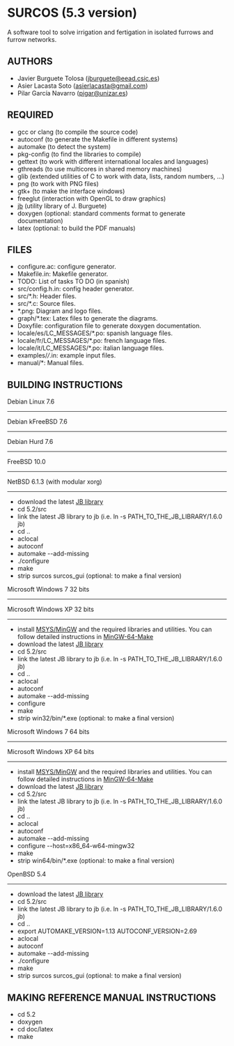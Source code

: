 SURCOS (5.3 version)
====================

A software tool to solve irrigation and fertigation in isolated furrows and
furrow networks.

AUTHORS
-------

* Javier Burguete Tolosa (jburguete@eead.csic.es)
* Asier Lacasta Soto (asierlacasta@gmail.com)
* Pilar García Navarro (pigar@unizar.es)

REQUIRED
--------

* gcc or clang (to compile the source code)
* autoconf (to generate the Makefile in different systems)
* automake (to detect the system)
* pkg-config (to find the libraries to compile)
* gettext (to work with different international locales and languages)
* gthreads (to use multicores in shared memory machines)
* glib (extended utilities of C to work with data, lists, random numbers, ...)
* png (to work with PNG files)
* gtk+ (to make the interface windows)
* freeglut (interaction with OpenGL to draw graphics)
* [jb](https://github.com/jburguete/jb.git) (utility library of J. Burguete)
* doxygen (optional: standard comments format to generate documentation)
* latex (optional: to build the PDF manuals)

FILES
-----

* configure.ac: configure generator.
* Makefile.in: Makefile generator.
* TODO: List of tasks TO DO (in spanish)
* src/config.h.in: config header generator.
* src/*.h: Header files.
* src/*.c: Source files.
* *.png: Diagram and logo files.
* graph/*.tex: Latex files to generate the diagrams.
* Doxyfile: configuration file to generate doxygen documentation.
* locale/es/LC_MESSAGES/*.po: spanish language files.
* locale/fr/LC_MESSAGES/*.po: french language files.
* locale/it/LC_MESSAGES/*.po: italian language files.
* examples/*/*.in: example input files.
* manual/*: Manual files.

BUILDING INSTRUCTIONS
---------------------

Debian Linux 7.6
________________
Debian kFreeBSD 7.6
___________________
Debian Hurd 7.6
_______________
FreeBSD 10.0
___________
NetBSD 6.1.3 (with modular xorg)
____________

* download the latest [JB library](https://github.com/jburguete/jb)
* cd 5.2/src
* link the latest JB library to jb (i.e. ln -s PATH_TO_THE_JB_LIBRARY/1.6.0 jb)
* cd ..
* aclocal
* autoconf
* automake --add-missing
* ./configure
* make
* strip surcos surcos_gui (optional: to make a final version)

Microsoft Windows 7 32 bits
___________________________
Microsoft Windows XP 32 bits
____________________________

* install [MSYS/MinGW](http://www.mingw.org) and the required libraries and
utilities. You can follow detailed instructions in
[MinGW-64-Make](https://github.com/jburguete/MinGW-64-Make)
* download the latest [JB library](https://github.com/jburguete/jb)
* cd 5.2/src
* link the latest JB library to jb (i.e. ln -s PATH_TO_THE_JB_LIBRARY/1.6.0 jb)
* cd ..
* aclocal
* autoconf
* automake --add-missing
* configure
* make
* strip win32/bin/*.exe (optional: to make a final version)

Microsoft Windows 7 64 bits
___________________________
Microsoft Windows XP 64 bits
____________________________

* install [MSYS/MinGW](http://www.mingw.org) and the required libraries and
utilities. You can follow detailed instructions in
[MinGW-64-Make](https://github.com/jburguete/MinGW-64-Make)
* download the latest [JB library](https://github.com/jburguete/jb)
* cd 5.2/src
* link the latest JB library to jb (i.e. ln -s PATH_TO_THE_JB_LIBRARY/1.6.0 jb)
* cd ..
* aclocal
* autoconf
* automake --add-missing
* configure --host=x86_64-w64-mingw32
* make
* strip win64/bin/*.exe (optional: to make a final version)

OpenBSD 5.4
___________

* download the latest [JB library](https://github.com/jburguete/jb)
* cd 5.2/src
* link the latest JB library to jb (i.e. ln -s PATH_TO_THE_JB_LIBRARY/1.6.0 jb)
* cd ..
* export AUTOMAKE_VERSION=1.13 AUTOCONF_VERSION=2.69
* aclocal
* autoconf
* automake --add-missing
* ./configure
* make
* strip surcos surcos_gui (optional: to make a final version)

MAKING REFERENCE MANUAL INSTRUCTIONS
------------------------------------

* cd 5.2
* doxygen
* cd doc/latex
* make
